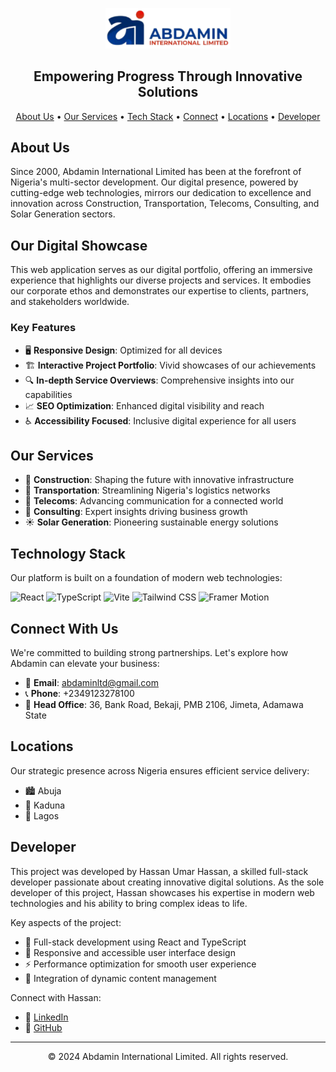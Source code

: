 <p align="center">
  <img src="/src/assets/svg/Logo.svg" alt="Abdamin Logo" width="200">
</p>

<h2 align="center">Empowering Progress Through Innovative Solutions</h2>

<p align="center">
  <a href="#about-us">About Us</a> •
  <a href="#our-services">Our Services</a> •
  <a href="#technology-stack">Tech Stack</a> •
  <a href="#connect-with-us">Connect</a> •
  <a href="#locations">Locations</a> •
  <a href="#developer">Developer</a>
</p>

## About Us

Since 2000, Abdamin International Limited has been at the forefront of Nigeria's multi-sector development. Our digital presence, powered by cutting-edge web technologies, mirrors our dedication to excellence and innovation across Construction, Transportation, Telecoms, Consulting, and Solar Generation sectors.

## Our Digital Showcase

This web application serves as our digital portfolio, offering an immersive experience that highlights our diverse projects and services. It embodies our corporate ethos and demonstrates our expertise to clients, partners, and stakeholders worldwide.

### Key Features

- 🖥️ **Responsive Design**: Optimized for all devices
- 🏗️ **Interactive Project Portfolio**: Vivid showcases of our achievements
- 🔍 **In-depth Service Overviews**: Comprehensive insights into our capabilities
- 📈 **SEO Optimization**: Enhanced digital visibility and reach
- ♿ **Accessibility Focused**: Inclusive digital experience for all users

## Our Services

- 🏢 **Construction**: Shaping the future with innovative infrastructure
- 🚚 **Transportation**: Streamlining Nigeria's logistics networks
- 📡 **Telecoms**: Advancing communication for a connected world
- 💼 **Consulting**: Expert insights driving business growth
- ☀️ **Solar Generation**: Pioneering sustainable energy solutions

## Technology Stack

Our platform is built on a foundation of modern web technologies:

<p>
  <img src="https://img.shields.io/badge/React-61DAFB?logo=react&logoColor=000" alt="React" />
  <img src="https://img.shields.io/badge/TypeScript-3178C6?logo=typescript&logoColor=fff" alt="TypeScript" />
  <img src="https://img.shields.io/badge/Vite-646CFF?logo=vite&logoColor=fff" alt="Vite" />
  <img src="https://img.shields.io/badge/Tailwind_CSS-06B6D4?logo=tailwindcss&logoColor=fff" alt="Tailwind CSS" />
  <img src="https://img.shields.io/badge/Framer_Motion-0055FF?logo=framer&logoColor=fff" alt="Framer Motion" />
</p>

## Connect With Us

We're committed to building strong partnerships. Let's explore how Abdamin can elevate your business:

- 📧 **Email**: [abdaminltd@gmail.com](mailto:abdaminltd@gmail.com)
- 📞 **Phone**: +2349123278100
- 🏢 **Head Office**: 36, Bank Road, Bekaji, PMB 2106, Jimeta, Adamawa State

## Locations

Our strategic presence across Nigeria ensures efficient service delivery:

- 🏙️ Abuja
- 🌆 Kaduna
- 🌇 Lagos

## Developer

This project was developed by Hassan Umar Hassan, a skilled full-stack developer passionate about creating innovative digital solutions. As the sole developer of this project, Hassan showcases his expertise in modern web technologies and his ability to bring complex ideas to life.

Key aspects of the project:

- 🚀 Full-stack development using React and TypeScript
- 🎨 Responsive and accessible user interface design
- ⚡ Performance optimization for smooth user experience
- 🔧 Integration of dynamic content management

Connect with Hassan:

- 💼 [LinkedIn](https://www.linkedin.com/in/hassan-umar-hassan)
- 🐙 [GitHub](https://github.com/NabsCodes)

---

<p align="center">
  © 2024 Abdamin International Limited. All rights reserved.
</p>
